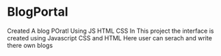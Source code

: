 # BlogPortal
Created A blog POratl Using JS HTML CSS 
In This project the interface is created using Javascript CSS and HTML 
Here user can serach and write there own blogs 
